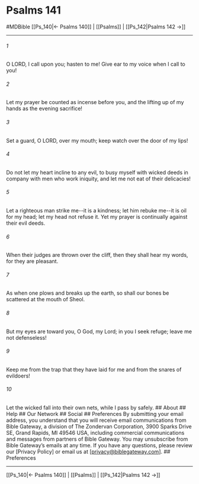 # Psalms 141
#MDBible
[[Ps_140|← Psalms 140]] | [[Psalms]] | [[Ps_142|Psalms 142 →]]

***




###### 1 

O LORD, I call upon you; hasten to me! Give ear to my voice when I call to you! 



###### 2 

Let my prayer be counted as incense before you, and the lifting up of my hands as the evening sacrifice! 



###### 3 

Set a guard, O LORD, over my mouth; keep watch over the door of my lips! 



###### 4 

Do not let my heart incline to any evil, to busy myself with wicked deeds in company with men who work iniquity, and let me not eat of their delicacies! 



###### 5 

Let a righteous man strike me--it is a kindness; let him rebuke me--it is oil for my head; let my head not refuse it. Yet my prayer is continually against their evil deeds. 



###### 6 

When their judges are thrown over the cliff, then they shall hear my words, for they are pleasant. 



###### 7 

As when one plows and breaks up the earth, so shall our bones be scattered at the mouth of Sheol. 



###### 8 

But my eyes are toward you, O God, my Lord; in you I seek refuge; leave me not defenseless! 



###### 9 

Keep me from the trap that they have laid for me and from the snares of evildoers! 



###### 10 

Let the wicked fall into their own nets, while I pass by safely. ## About ## Help ## Our Network ## Social ## Preferences By submitting your email address, you understand that you will receive email communications from Bible Gateway, a division of The Zondervan Corporation, 3900 Sparks Drive SE, Grand Rapids, MI 49546 USA, including commercial communications and messages from partners of Bible Gateway. You may unsubscribe from Bible Gateway&rsquo;s emails at any time. If you have any questions, please review our [Privacy Policy] or email us at [privacy@biblegateway.com]. ## Preferences

***

[[Ps_140|← Psalms 140]] | [[Psalms]] | [[Ps_142|Psalms 142 →]]
